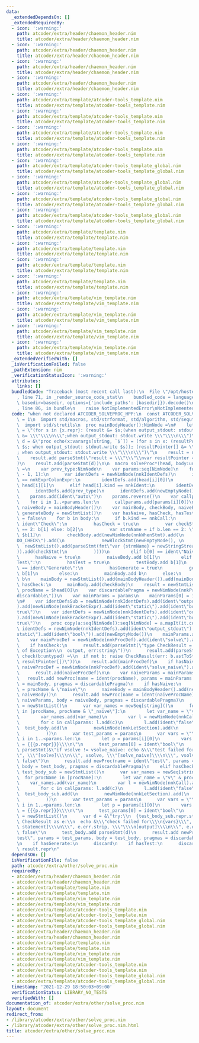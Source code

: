 ```yaml
---
data:
  _extendedDependsOn: []
  _extendedRequiredBy:
  - icon: ':warning:'
    path: atcoder/extra/header/chaemon_header.nim
    title: atcoder/extra/header/chaemon_header.nim
  - icon: ':warning:'
    path: atcoder/extra/header/chaemon_header.nim
    title: atcoder/extra/header/chaemon_header.nim
  - icon: ':warning:'
    path: atcoder/extra/header/chaemon_header.nim
    title: atcoder/extra/header/chaemon_header.nim
  - icon: ':warning:'
    path: atcoder/extra/header/chaemon_header.nim
    title: atcoder/extra/header/chaemon_header.nim
  - icon: ':warning:'
    path: atcoder/extra/template/atcoder-tools_template.nim
    title: atcoder/extra/template/atcoder-tools_template.nim
  - icon: ':warning:'
    path: atcoder/extra/template/atcoder-tools_template.nim
    title: atcoder/extra/template/atcoder-tools_template.nim
  - icon: ':warning:'
    path: atcoder/extra/template/atcoder-tools_template.nim
    title: atcoder/extra/template/atcoder-tools_template.nim
  - icon: ':warning:'
    path: atcoder/extra/template/atcoder-tools_template.nim
    title: atcoder/extra/template/atcoder-tools_template.nim
  - icon: ':warning:'
    path: atcoder/extra/template/atcoder-tools_template_global.nim
    title: atcoder/extra/template/atcoder-tools_template_global.nim
  - icon: ':warning:'
    path: atcoder/extra/template/atcoder-tools_template_global.nim
    title: atcoder/extra/template/atcoder-tools_template_global.nim
  - icon: ':warning:'
    path: atcoder/extra/template/atcoder-tools_template_global.nim
    title: atcoder/extra/template/atcoder-tools_template_global.nim
  - icon: ':warning:'
    path: atcoder/extra/template/atcoder-tools_template_global.nim
    title: atcoder/extra/template/atcoder-tools_template_global.nim
  - icon: ':warning:'
    path: atcoder/extra/template/template.nim
    title: atcoder/extra/template/template.nim
  - icon: ':warning:'
    path: atcoder/extra/template/template.nim
    title: atcoder/extra/template/template.nim
  - icon: ':warning:'
    path: atcoder/extra/template/template.nim
    title: atcoder/extra/template/template.nim
  - icon: ':warning:'
    path: atcoder/extra/template/template.nim
    title: atcoder/extra/template/template.nim
  - icon: ':warning:'
    path: atcoder/extra/template/vim_template.nim
    title: atcoder/extra/template/vim_template.nim
  - icon: ':warning:'
    path: atcoder/extra/template/vim_template.nim
    title: atcoder/extra/template/vim_template.nim
  - icon: ':warning:'
    path: atcoder/extra/template/vim_template.nim
    title: atcoder/extra/template/vim_template.nim
  - icon: ':warning:'
    path: atcoder/extra/template/vim_template.nim
    title: atcoder/extra/template/vim_template.nim
  _extendedVerifiedWith: []
  _isVerificationFailed: false
  _pathExtension: nim
  _verificationStatusIcon: ':warning:'
  attributes:
    links: []
  bundledCode: "Traceback (most recent call last):\n  File \"/opt/hostedtoolcache/Python/3.10.1/x64/lib/python3.10/site-packages/onlinejudge_verify/documentation/build.py\"\
    , line 71, in _render_source_code_stat\n    bundled_code = language.bundle(stat.path,\
    \ basedir=basedir, options={'include_paths': [basedir]}).decode()\n  File \"/opt/hostedtoolcache/Python/3.10.1/x64/lib/python3.10/site-packages/onlinejudge_verify/languages/nim.py\"\
    , line 86, in bundle\n    raise NotImplementedError\nNotImplementedError\n"
  code: "when not declared ATCODER_SOLVEPROC_HPP:\n  const ATCODER_SOLVEPROC_HPP*\
    \ = 1\n  import std/macros, std/strformat, std/algorithm, std/sequtils, std/streams\n\
    \  import std/strutils\n  proc mainBodyHeader():NimNode =\n#    let macro_def\
    \ = \"(for s in {x.repr}: (result &= $s;(when output_stdout: stdout.write $s)));(result\
    \ &= \\\"\\\\n\\\";when output_stdout: stdout.write \\\"\\\\n\\\")\"\n    let\
    \ d = &\"proc echo(x:varargs[string, `$`]) = (for s in x: (resultPointer[] &=\
    \ $s; when output_stdout: stdout.write $s)); (resultPointer[] &= \\\"\\\\n\\\"\
    ; when output_stdout: stdout.write \\\"\\\\n\\\")\"\n    result = newStmtList()\n\
    \    result.add parseStmt(\"result = \\\"\\\"\\nvar resultPointer = result.addr\"\
    )\n    result.add(parseStmt(d))\n\n  macro solveProc*(head, body:untyped):untyped\
    \ =\n    var prev_type:NimNode\n    var params:seq[NimNode]\n    for i in countdown(head.len\
    \ - 1, 1):\n      var identDefs = newNimNode(nnkIdentDefs)\n      if head[i].kind\
    \ == nnkExprColonExpr:\n        identDefs.add(head[i][0])\n        prev_type =\
    \ head[i][1]\n      elif head[i].kind == nnkIdent:\n        identDefs.add(head[i])\n\
    \      identDefs.add(prev_type)\n      identDefs.add(newEmptyNode())\n      params.add(identDefs)\n\
    \    params.add(ident\"auto\")\n    params.reverse()\n    var callparams:seq[NimNode]\n\
    \    for i in 1..<params.len:\n      callparams.add(params[i][0])\n#    var mainBody,\
    \ naiveBody = mainBodyHeader()\n    var mainBody, checkBody, naiveBody, testBody,\
    \ generateBody = newStmtList()\n    var hasNaive, hasCheck, hasTest, hasGenerate\
    \ = false\n    for b in body:\n      if b.kind == nnkCall:\n        if b[0] ==\
    \ ident\"Check\":\n          hasCheck = true\n          var checkStmt = if b.len\
    \ == 2: b[1] else: b[2]\n          var strmName = if b.len == 2: \"strm\" else:\
    \ $b[1]\n          checkBody.add(newNimNode(nnkWhenStmt).add(\n            newNimNode(nnkElifBranch).add(ident\"\
    DO_CHECK\").add(\n              newBlockStmt(newEmptyNode(), \n              \
    \  newStmtList().add(parseStmt(fmt\"var {strmName} = newStringStream(resultPointer[])\"\
    )).add(checkStmt)\n          ))))\n        elif b[0] == ident\"Naive\":\n    \
    \      hasNaive = true\n          naiveBody.add b[1]\n        elif b[0] == ident\"\
    Test\":\n          hasTest = true\n          testBody.add b[1]\n        elif b[0]\
    \ == ident\"Generate\":\n          hasGenerate = true\n          generateBody.add\
    \ b[1]\n        else:\n          mainBody.add b\n      else:\n        mainBody.add\
    \ b\n    mainBody = newStmtList().add(mainBodyHeader()).add(mainBody)\n    if\
    \ hasCheck:\n      mainBody.add(checkBody)\n    result = newStmtList()\n    let\
    \ procName = $head[0]\n    var discardablePragma = newNimNode(nnkPragma).add(ident(\"\
    discardable\"))\n    var mainParams = params\n    mainParams[0] = ident\"string\"\
    \n#    var identDefsSub = newNimNode(nnkIdentDefs).add(ident\"output_stdout\"\
    ).add(newNimNode(nnkBracketExpr).add(ident\"static\").add(ident\"bool\")).add(ident\"\
    true\")\n    var identDefs = newNimNode(nnkIdentDefs).add(ident\"output_stdout\"\
    ).add(newNimNode(nnkBracketExpr).add(ident\"static\").add(ident\"bool\")).add(ident\"\
    true\")\n    proc copy(a:seq[NimNode]):seq[NimNode] = a.mapIt(it.copy)\n#    var\
    \ identDefs = newNimNode(nnkIdentDefs).add(ident\"output_stdout\").add(newNimNode(nnkBracketExpr).add(ident\"\
    static\").add(ident\"bool\")).add(newEmptyNode())\n    mainParams.add(identDefs)\n\
    \    var mainProcDef = newNimNode(nnkProcDef).add(ident\"solve\").add(newEmptyNode()).add(newEmptyNode()).add(newNimNode(nnkFormalParams).add(mainParams.copy())).add(discardablePragma).add(newEmptyNode()).add(newEmptyNode())\n\
    \    if hasCheck:\n      result.add(parseStmt(\"type CheckResult = ref object\
    \ of Exception\\n  output, err:string\"))\n      result.add(parseStmt(\"template\
    \ check(b:untyped) =\\n  if not b: raise CheckResult(err: b.astToStr, output:\
    \ resultPointer[])\"))\n    result.add(mainProcDef)\n    if hasNaive:\n      var\
    \ naiveProcDef = newNimNode(nnkProcDef).add(ident\"solve_naive\").add(newEmptyNode()).add(newEmptyNode()).add(newNimNode(nnkFormalParams).add(mainParams.copy())).add(discardablePragma).add(newEmptyNode()).add(newEmptyNode())\n\
    \      result.add(naiveProcDef)\n\n    var naiveParams = mainParams.copy()\n \
    \   result.add newProc(name = ident(procName), params = mainParams.copy(), body\
    \ = mainBody, pragmas = discardablePragma)\n    if hasNaive:\n      let naiveProcName\
    \ = procName & \"naive\"\n      naiveBody = mainBodyHeader().add(newBlockStmt(newEmptyNode(),\
    \ naiveBody))\n      result.add newProc(name = ident(naiveProcName), params =\
    \ naiveParams, body = naiveBody, pragmas = discardablePragma)\n      var test_body\
    \ = newStmtList()\n      var var_names = newSeq[string]()\n      for procName\
    \ in [procName, procName & \"_naive\"]:\n        let var_name = \"v\" & procName\n\
    \        var_names.add(var_name)\n        var l = newNimNode(nnkCall).add(ident(procName))\n\
    \        for c in callparams: l.add(c)\n        l.add(ident\"false\")\n      \
    \  test_body.add(\n          newNimNode(nnkLetSection).add(\n            newNimNode(nnkIdentDefs).add(ident(var_name)).add(newEmptyNode()).add(l)\n\
    \          ))\n      var test_params = params\n      var vars = \"\"\n      for\
    \ i in 1..<params.len:\n        let p = params[i][0]\n        vars &= &\"  {p.repr}\
    \ = {{{p.repr}}}\\\\n\"\n      test_params[0] = ident\"bool\"\n      test_body.add\
    \ parseStmt(&\"if vsolve != vsolve_naive: echo &\\\"test failed for\\\\n{vars}\\\
    \", \\\"[solve]\\\\n\\\", vsolve, \\\"[solve_naive]\\\\n\\\", vsolve_naive;doAssert\
    \ false\")\n      result.add newProc(name = ident\"test\", params = test_params,\
    \ body = test_body, pragmas = discardablePragma)\n    elif hasCheck:\n      var\
    \ test_body_sub = newStmtList()\n      var var_names = newSeq[string]()\n    \
    \  for procName in [procName]:\n        let var_name = \"v\" & procName\n    \
    \    var_names.add(var_name)\n        var l = newNimNode(nnkCall).add(ident(procName))\n\
    \        for c in callparams: l.add(c)\n        l.add(ident\"false\")\n      \
    \  test_body_sub.add(\n          newNimNode(nnkLetSection).add(\n            newNimNode(nnkIdentDefs).add(ident(var_name)).add(newEmptyNode()).add(l)\n\
    \          ))\n      var test_params = params\n      var vars = \"\"\n      for\
    \ i in 1..<params.len:\n        let p = params[i][0]\n        vars &= &\"  {p.repr}\
    \ = {{{p.repr}}}\\\\n\"\n      test_params[0] = ident\"bool\"\n      var test_body\
    \ = newStmtList()\n      var d = &\"try:\\n  {test_body_sub.repr.strip}\\nexcept\
    \ CheckResult as e:\\n  echo &\\\"check failed for\\\\n{vars}\\\", \\\"[failed\
    \ statement]\\\\n\\\", e.err.strip, \\\"\\\\n[output]\\\\n\\\", e.output;doAssert\
    \ false\"\n      test_body.add parseStmt(d)\n      result.add newProc(name = ident\"\
    test\", params = test_params, body = test_body, pragmas = discardablePragma)\n\
    \n    if hasGenerate:\n      discard\n    if hasTest:\n      discard\n    # echo\
    \ result.repr\n"
  dependsOn: []
  isVerificationFile: false
  path: atcoder/extra/other/solve_proc.nim
  requiredBy:
  - atcoder/extra/header/chaemon_header.nim
  - atcoder/extra/header/chaemon_header.nim
  - atcoder/extra/template/template.nim
  - atcoder/extra/template/template.nim
  - atcoder/extra/template/vim_template.nim
  - atcoder/extra/template/vim_template.nim
  - atcoder/extra/template/atcoder-tools_template.nim
  - atcoder/extra/template/atcoder-tools_template.nim
  - atcoder/extra/template/atcoder-tools_template_global.nim
  - atcoder/extra/template/atcoder-tools_template_global.nim
  - atcoder/extra/header/chaemon_header.nim
  - atcoder/extra/header/chaemon_header.nim
  - atcoder/extra/template/template.nim
  - atcoder/extra/template/template.nim
  - atcoder/extra/template/vim_template.nim
  - atcoder/extra/template/vim_template.nim
  - atcoder/extra/template/atcoder-tools_template.nim
  - atcoder/extra/template/atcoder-tools_template.nim
  - atcoder/extra/template/atcoder-tools_template_global.nim
  - atcoder/extra/template/atcoder-tools_template_global.nim
  timestamp: '2021-12-29 18:50:03+09:00'
  verificationStatus: LIBRARY_NO_TESTS
  verifiedWith: []
documentation_of: atcoder/extra/other/solve_proc.nim
layout: document
redirect_from:
- /library/atcoder/extra/other/solve_proc.nim
- /library/atcoder/extra/other/solve_proc.nim.html
title: atcoder/extra/other/solve_proc.nim
---
```

